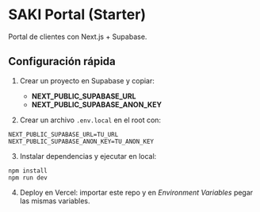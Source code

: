 # SAKI Portal (Starter)

Portal de clientes con Next.js + Supabase.

## Configuración rápida

1. Crear un proyecto en Supabase y copiar:
   - **NEXT_PUBLIC_SUPABASE_URL**
   - **NEXT_PUBLIC_SUPABASE_ANON_KEY**

2. Crear un archivo `.env.local` en el root con:

```
NEXT_PUBLIC_SUPABASE_URL=TU_URL
NEXT_PUBLIC_SUPABASE_ANON_KEY=TU_ANON_KEY
```

3. Instalar dependencias y ejecutar en local:

```
npm install
npm run dev
```

4. Deploy en Vercel: importar este repo y en *Environment Variables* pegar las mismas variables.
